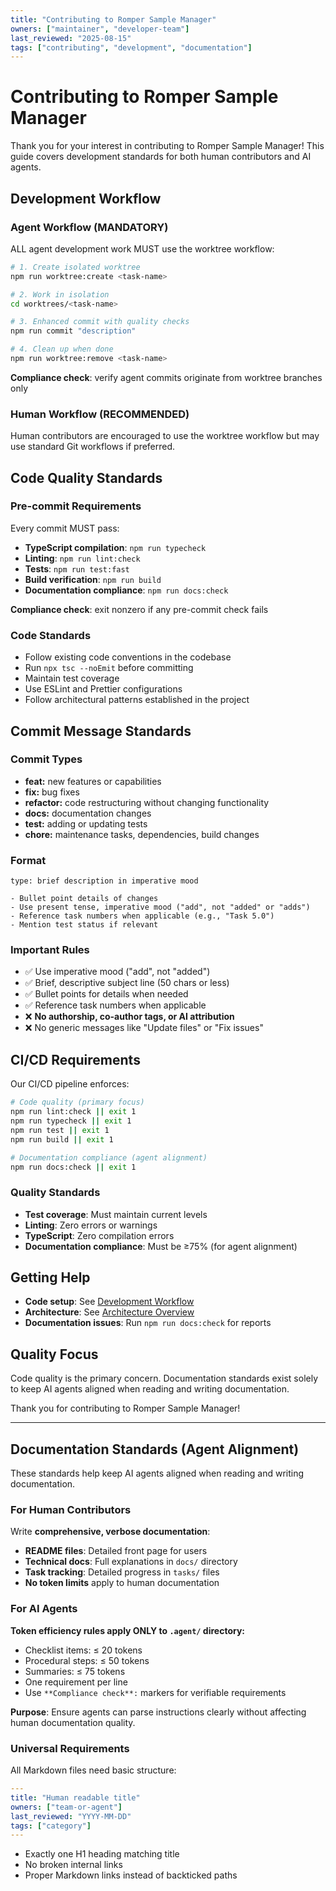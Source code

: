 ```yaml
---
title: "Contributing to Romper Sample Manager"
owners: ["maintainer", "developer-team"]
last_reviewed: "2025-08-15"
tags: ["contributing", "development", "documentation"]
---
```


# Contributing to Romper Sample Manager

Thank you for your interest in contributing to Romper Sample Manager! This guide covers development standards for both human contributors and AI agents.

## Development Workflow

### Agent Workflow (MANDATORY)

ALL agent development work MUST use the worktree workflow:

```bash
# 1. Create isolated worktree
npm run worktree:create <task-name>

# 2. Work in isolation
cd worktrees/<task-name>

# 3. Enhanced commit with quality checks
npm run commit "description"

# 4. Clean up when done
npm run worktree:remove <task-name>
```

**Compliance check**: verify agent commits originate from worktree branches only

### Human Workflow (RECOMMENDED)

Human contributors are encouraged to use the worktree workflow but may use standard Git workflows if preferred.

## Code Quality Standards

### Pre-commit Requirements

Every commit MUST pass:

- **TypeScript compilation**: `npm run typecheck`
- **Linting**: `npm run lint:check`
- **Tests**: `npm run test:fast`
- **Build verification**: `npm run build`
- **Documentation compliance**: `npm run docs:check`

**Compliance check**: exit nonzero if any pre-commit check fails

### Code Standards

- Follow existing code conventions in the codebase
- Run `npx tsc --noEmit` before committing
- Maintain test coverage
- Use ESLint and Prettier configurations
- Follow architectural patterns established in the project

## Commit Message Standards

### Commit Types

- **feat:** new features or capabilities
- **fix:** bug fixes
- **refactor:** code restructuring without changing functionality
- **docs:** documentation changes
- **test:** adding or updating tests
- **chore:** maintenance tasks, dependencies, build changes

### Format

```
type: brief description in imperative mood

- Bullet point details of changes
- Use present tense, imperative mood ("add", not "added" or "adds")
- Reference task numbers when applicable (e.g., "Task 5.0")
- Mention test status if relevant
```

### Important Rules

- ✅ Use imperative mood ("add", not "added")
- ✅ Brief, descriptive subject line (50 chars or less)
- ✅ Bullet points for details when needed
- ✅ Reference task numbers when applicable
- ❌ **No authorship, co-author tags, or AI attribution**
- ❌ No generic messages like "Update files" or "Fix issues"

## CI/CD Requirements

Our CI/CD pipeline enforces:

```bash
# Code quality (primary focus)
npm run lint:check || exit 1
npm run typecheck || exit 1
npm run test || exit 1
npm run build || exit 1

# Documentation compliance (agent alignment)
npm run docs:check || exit 1
```

### Quality Standards

- **Test coverage**: Must maintain current levels
- **Linting**: Zero errors or warnings
- **TypeScript**: Zero compilation errors
- **Documentation compliance**: Must be ≥75% (for agent alignment)

## Getting Help

- **Code setup**: See [Development Workflow](./docs/developer/development-workflow.md)
- **Architecture**: See [Architecture Overview](./docs/developer/architecture.md)
- **Documentation issues**: Run `npm run docs:check` for reports

## Quality Focus

Code quality is the primary concern. Documentation standards exist solely to keep AI agents aligned when reading and writing documentation.

Thank you for contributing to Romper Sample Manager!

---

## Documentation Standards (Agent Alignment)

These standards help keep AI agents aligned when reading and writing documentation.

### For Human Contributors

Write **comprehensive, verbose documentation**:
- **README files**: Detailed front page for users
- **Technical docs**: Full explanations in `docs/` directory
- **Task tracking**: Detailed progress in `tasks/` files
- **No token limits** apply to human documentation

### For AI Agents

**Token efficiency rules apply ONLY to `.agent/` directory:**
- Checklist items: ≤ 20 tokens
- Procedural steps: ≤ 50 tokens  
- Summaries: ≤ 75 tokens
- One requirement per line
- Use `**Compliance check**:` markers for verifiable requirements

**Purpose**: Ensure agents can parse instructions clearly without affecting human documentation quality.

### Universal Requirements

All Markdown files need basic structure:

```yaml
---
title: "Human readable title"
owners: ["team-or-agent"]
last_reviewed: "YYYY-MM-DD"
tags: ["category"]
---
```

- Exactly one H1 heading matching title
- No broken internal links
- Proper Markdown links instead of backticked paths